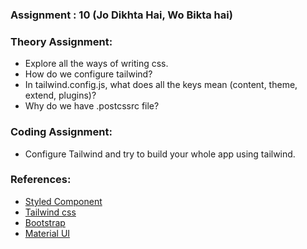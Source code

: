 ### Assignment : 10 (Jo Dikhta Hai, Wo Bikta hai)
### Theory Assignment:

- Explore all the ways of writing css.
- How do we configure tailwind?
- In tailwind.config.js, what does all the keys mean (content, theme, extend, plugins)?
- Why do we have .postcssrc file?

### Coding Assignment:
- Configure Tailwind and try to build your whole app using tailwind.

### References:
- [Styled Component](https://styled-components.com/)
- [Tailwind css](https://tailwindcss.com/)
- [Bootstrap](https://getbootstrap.com/)
- [Material UI](https://mui.com/)